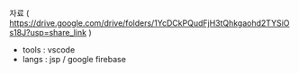 자료 ( https://drive.google.com/drive/folders/1YcDCkPQudFjH3tQhkgaohd2TYSiOs18J?usp=share_link )

- tools : vscode
- langs : jsp / google firebase
